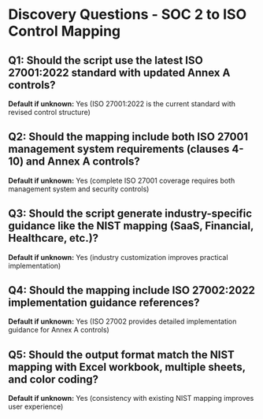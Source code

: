 # Discovery Questions - SOC 2 to ISO Control Mapping

## Q1: Should the script use the latest ISO 27001:2022 standard with updated Annex A controls?
**Default if unknown:** Yes (ISO 27001:2022 is the current standard with revised control structure)

## Q2: Should the mapping include both ISO 27001 management system requirements (clauses 4-10) and Annex A controls?
**Default if unknown:** Yes (complete ISO 27001 coverage requires both management system and security controls)

## Q3: Should the script generate industry-specific guidance like the NIST mapping (SaaS, Financial, Healthcare, etc.)?
**Default if unknown:** Yes (industry customization improves practical implementation)

## Q4: Should the mapping include ISO 27002:2022 implementation guidance references?
**Default if unknown:** Yes (ISO 27002 provides detailed implementation guidance for Annex A controls)

## Q5: Should the output format match the NIST mapping with Excel workbook, multiple sheets, and color coding?
**Default if unknown:** Yes (consistency with existing NIST mapping improves user experience)
